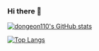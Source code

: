 ### Hi there 👋

[![dongeon110's GitHub stats](https://github-readme-stats.vercel.app/api?username=dongeon110&show_icons=true&theme=radical&locale=kr)](https://github.com/anuraghazra/github-readme-stats)

[![Top Langs](https://github-readme-stats.vercel.app/api/top-langs/?username=dongeon110&layout=compact)](https://github.com/anuraghazra/github-readme-stats)

<!--
# Project
- 생생건강통 [Repository](https://github.com/dongeon110/HealthcarePlatform_Oldpeople.git) / [VELOG](https://velog.io/@dongeon110/%EA%B3%A0%EB%A0%B9%EC%9E%90%EB%A5%BC-%EC%9C%84%ED%95%9C-%ED%97%AC%EC%8A%A4%EC%BC%80%EC%96%B4-%ED%94%8C%EB%9E%AB%ED%8F%BC)
-->

<!--
**dongeon110/dongeon110** is a ✨ _special_ ✨ repository because its `README.md` (this file) appears on your GitHub profile.

Here are some ideas to get you started:

- 🔭 I’m currently working on ...
- 🌱 I’m currently learning ...
- 👯 I’m looking to collaborate on ...
- 🤔 I’m looking for help with ...
- 💬 Ask me about ...
- 📫 How to reach me: ...
- 😄 Pronouns: ...
- ⚡ Fun fact: ...
-->
